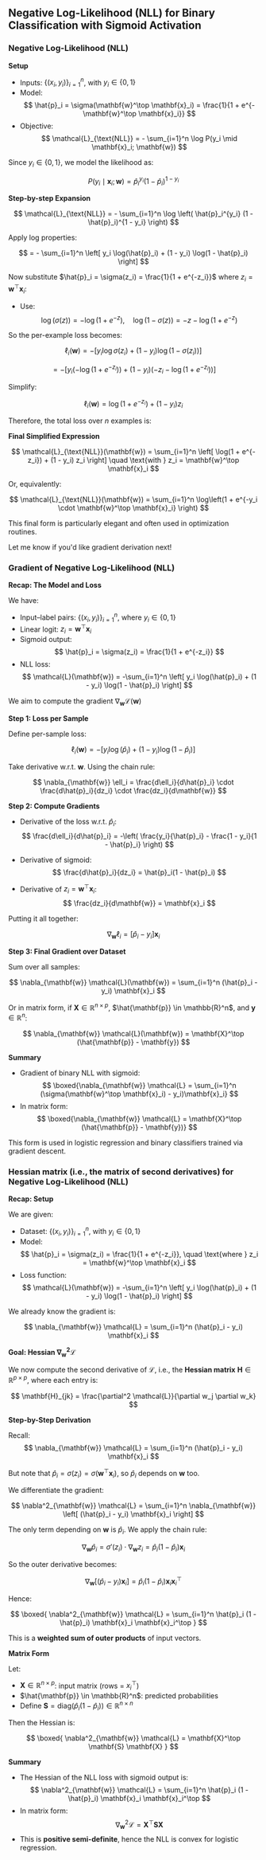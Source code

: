 ## Negative Log-Likelihood (NLL) for Binary Classification with Sigmoid Activation

### Negative Log-Likelihood (NLL)

**Setup**

- Inputs: $\{(x_i, y_i)\}_{i=1}^n$, with $y_i \in \{0, 1\}$
- Model:  
$$
\hat{p}_i = \sigma(\mathbf{w}^\top \mathbf{x}_i) = \frac{1}{1 + e^{-\mathbf{w}^\top \mathbf{x}_i}}
$$
- Objective:  
$$
\mathcal{L}_{\text{NLL}} = - \sum_{i=1}^n \log P(y_i \mid \mathbf{x}_i; \mathbf{w})
$$

Since $y_i \in \{0, 1\}$, we model the likelihood as:

$$
P(y_i \mid \mathbf{x}_i; \mathbf{w}) = \hat{p}_i^{y_i} (1 - \hat{p}_i)^{1 - y_i}
$$

**Step-by-step Expansion**

$$
\mathcal{L}_{\text{NLL}} = - \sum_{i=1}^n \log \left( \hat{p}_i^{y_i} (1 - \hat{p}_i)^{1 - y_i} \right)
$$

Apply log properties:

$$
= - \sum_{i=1}^n \left[ y_i \log(\hat{p}_i) + (1 - y_i) \log(1 - \hat{p}_i) \right]
$$

Now substitute $\hat{p}_i = \sigma(z_i) = \frac{1}{1 + e^{-z_i}}$ where $z_i = \mathbf{w}^\top \mathbf{x}_i$:

- Use:
  $$
  \log(\sigma(z)) = -\log(1 + e^{-z}), \quad \log(1 - \sigma(z)) = -z - \log(1 + e^{-z})
  $$

So the per-example loss becomes:

$$
\ell_i(\mathbf{w}) = - \left[ y_i \log \sigma(z_i) + (1 - y_i) \log (1 - \sigma(z_i)) \right]
$$

$$
= - \left[ y_i (-\log(1 + e^{-z_i})) + (1 - y_i)(-z_i - \log(1 + e^{-z_i})) \right]
$$

Simplify:

$$
\ell_i(\mathbf{w}) = \log(1 + e^{-z_i}) + (1 - y_i) z_i
$$

Therefore, the total loss over $n$ examples is:


**Final Simplified Expression**

$$
\mathcal{L}_{\text{NLL}}(\mathbf{w}) = \sum_{i=1}^n \left[ \log(1 + e^{-z_i}) + (1 - y_i) z_i \right] \quad \text{with } z_i = \mathbf{w}^\top \mathbf{x}_i
$$

Or, equivalently:

$$
\mathcal{L}_{\text{NLL}}(\mathbf{w}) = \sum_{i=1}^n \log\left(1 + e^{-y_i \cdot \mathbf{w}^\top \mathbf{x}_i} \right)
$$

This final form is particularly elegant and often used in optimization routines.


Let me know if you'd like gradient derivation next!



### Gradient of Negative Log-Likelihood (NLL)


**Recap: The Model and Loss**

We have:

- Input–label pairs: $\{(x_i, y_i)\}_{i=1}^n$, where $y_i \in \{0, 1\}$
- Linear logit: $z_i = \mathbf{w}^\top \mathbf{x}_i$
- Sigmoid output:  
  $$
  \hat{p}_i = \sigma(z_i) = \frac{1}{1 + e^{-z_i}}
  $$
- NLL loss:
  $$
  \mathcal{L}(\mathbf{w}) = -\sum_{i=1}^n \left[ y_i \log(\hat{p}_i) + (1 - y_i) \log(1 - \hat{p}_i) \right]
  $$

We aim to compute the gradient $\nabla_{\mathbf{w}} \mathcal{L}(\mathbf{w})$


**Step 1: Loss per Sample**

Define per-sample loss:

$$
\ell_i(\mathbf{w}) = -\left[ y_i \log(\hat{p}_i) + (1 - y_i) \log(1 - \hat{p}_i) \right]
$$

Take derivative w.r.t. $\mathbf{w}$. Using the chain rule:

$$
\nabla_{\mathbf{w}} \ell_i = \frac{d\ell_i}{d\hat{p}_i} \cdot \frac{d\hat{p}_i}{dz_i} \cdot \frac{dz_i}{d\mathbf{w}}
$$


**Step 2: Compute Gradients**

- Derivative of the loss w.r.t. $\hat{p}_i$:
  $$
  \frac{d\ell_i}{d\hat{p}_i} = -\left( \frac{y_i}{\hat{p}_i} - \frac{1 - y_i}{1 - \hat{p}_i} \right)
  $$

- Derivative of sigmoid:
  $$
  \frac{d\hat{p}_i}{dz_i} = \hat{p}_i(1 - \hat{p}_i)
  $$

- Derivative of $z_i = \mathbf{w}^\top \mathbf{x}_i$:
  $$
  \frac{dz_i}{d\mathbf{w}} = \mathbf{x}_i
  $$

Putting it all together:

$$
\nabla_{\mathbf{w}} \ell_i = \left[ \hat{p}_i - y_i \right] \mathbf{x}_i
$$


**Step 3: Final Gradient over Dataset**

Sum over all samples:

$$
\nabla_{\mathbf{w}} \mathcal{L}(\mathbf{w}) = \sum_{i=1}^n (\hat{p}_i - y_i) \mathbf{x}_i
$$

Or in matrix form, if $\mathbf{X} \in \mathbb{R}^{n \times p}$, $\hat{\mathbf{p}} \in \mathbb{R}^n$, and $\mathbf{y} \in \mathbb{R}^n$:

$$
\nabla_{\mathbf{w}} \mathcal{L}(\mathbf{w}) = \mathbf{X}^\top (\hat{\mathbf{p}} - \mathbf{y})
$$


**Summary**

- Gradient of binary NLL with sigmoid:
  $$
  \boxed{\nabla_{\mathbf{w}} \mathcal{L} = \sum_{i=1}^n (\sigma(\mathbf{w}^\top \mathbf{x}_i) - y_i)\mathbf{x}_i}
  $$
- In matrix form:  
  $$
  \boxed{\nabla_{\mathbf{w}} \mathcal{L} = \mathbf{X}^\top (\hat{\mathbf{p}} - \mathbf{y})}
  $$

This form is used in logistic regression and binary classifiers trained via gradient descent.



### Hessian matrix (i.e., the matrix of second derivatives) for Negative Log-Likelihood (NLL)


**Recap: Setup**

We are given:
- Dataset: $\{(x_i, y_i)\}_{i=1}^n$, with $y_i \in \{0, 1\}$
- Model:  
  $$
  \hat{p}_i = \sigma(z_i) = \frac{1}{1 + e^{-z_i}}, \quad \text{where } z_i = \mathbf{w}^\top \mathbf{x}_i
  $$
- Loss function:
  $$
  \mathcal{L}(\mathbf{w}) = -\sum_{i=1}^n \left[ y_i \log(\hat{p}_i) + (1 - y_i) \log(1 - \hat{p}_i) \right]
  $$

We already know the gradient is:

$$
\nabla_{\mathbf{w}} \mathcal{L} = \sum_{i=1}^n (\hat{p}_i - y_i) \mathbf{x}_i
$$


**Goal: Hessian $\nabla^2_{\mathbf{w}} \mathcal{L}$**

We now compute the second derivative of $\mathcal{L}$, i.e., the **Hessian matrix** $\mathbf{H} \in \mathbb{R}^{p \times p}$, where each entry is:

$$
\mathbf{H}_{jk} = \frac{\partial^2 \mathcal{L}}{\partial w_j \partial w_k}
$$

**Step-by-Step Derivation**

Recall:
$$
\nabla_{\mathbf{w}} \mathcal{L} = \sum_{i=1}^n (\hat{p}_i - y_i) \mathbf{x}_i
$$

But note that $\hat{p}_i = \sigma(z_i) = \sigma(\mathbf{w}^\top \mathbf{x}_i)$, so $\hat{p}_i$ depends on $\mathbf{w}$ too.

We differentiate the gradient:

$$
\nabla^2_{\mathbf{w}} \mathcal{L} = \sum_{i=1}^n \nabla_{\mathbf{w}} \left[ (\hat{p}_i - y_i) \mathbf{x}_i \right]
$$

The only term depending on $\mathbf{w}$ is $\hat{p}_i$. We apply the chain rule:

$$
\nabla_{\mathbf{w}} \hat{p}_i = \sigma'(z_i) \cdot \nabla_{\mathbf{w}} z_i = \hat{p}_i (1 - \hat{p}_i) \mathbf{x}_i
$$

So the outer derivative becomes:

$$
\nabla_{\mathbf{w}} \left[ (\hat{p}_i - y_i) \mathbf{x}_i \right] = \hat{p}_i (1 - \hat{p}_i) \mathbf{x}_i \mathbf{x}_i^\top
$$

Hence:

$$
\boxed{
\nabla^2_{\mathbf{w}} \mathcal{L} = \sum_{i=1}^n \hat{p}_i (1 - \hat{p}_i) \mathbf{x}_i \mathbf{x}_i^\top
}
$$

This is a **weighted sum of outer products** of input vectors.


**Matrix Form**

Let:
- $\mathbf{X} \in \mathbb{R}^{n \times p}$: input matrix (rows = $x_i^\top$)
- $\hat{\mathbf{p}} \in \mathbb{R}^n$: predicted probabilities
- Define $\mathbf{S} = \text{diag}(\hat{p}_i (1 - \hat{p}_i)) \in \mathbb{R}^{n \times n}$

Then the Hessian is:

$$
\boxed{
\nabla^2_{\mathbf{w}} \mathcal{L} = \mathbf{X}^\top \mathbf{S} \mathbf{X}
}
$$


**Summary**

- The Hessian of the NLL loss with sigmoid output is:
  $$
  \nabla^2_{\mathbf{w}} \mathcal{L} = \sum_{i=1}^n \hat{p}_i (1 - \hat{p}_i) \mathbf{x}_i \mathbf{x}_i^\top
  $$
- In matrix form:
  $$
  \nabla^2_{\mathbf{w}} \mathcal{L} = \mathbf{X}^\top \mathbf{S} \mathbf{X}
  $$
- This is **positive semi-definite**, hence the NLL is convex for logistic regression.


